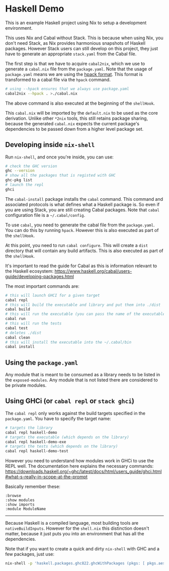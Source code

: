 # Haskell Demo

This is an example Haskell project using Nix to setup a development environment.

This uses Nix and Cabal without Stack. This is because when using Nix, you don't need Stack, as Nix provides harmonious snapshots of Haskell packages. However Stack users can still develop on this project, they just have to generate an appropriate `stack.yaml` from the Cabal file.

The first step is that we have to acquire `cabal2nix`, which we use to generate a `cabal.nix` file from the `package.yaml`. Note that the usage of `package.yaml` means we are using the [hpack format](https://github.com/sol/hpack). This format is transformed to a cabal file via the `hpack` command.

```sh
# using --hpack ensures that we always use package.yaml
cabal2nix --hpack . >./cabal.nix
```

The above command is also executed at the beginning of the `shellHook`.

This `cabal.nix` will be imported by the `default.nix` to be used as the core derivation. Unlike other `*2nix` tools, this still retains package sharing, because the generated `cabal.nix` expects the current package's dependencies to be passed down from a higher level package set.

## Developing inside `nix-shell`

Run `nix-shell`, and once you're inside, you can use:

```sh
# check the GHC version
ghc --version
# show all the packages that is registed with GHC
ghc-pkg list
# launch the repl
ghci
```

The `cabal-install` package installs the `cabal` command. This command and associated protocols is what defines what a Haskell package is. So even if you are using Stack, you are still creating Cabal packages. Note that `cabal` configuration file is a `~/.cabal/config`.

To use `cabal`, you need to generate the cabal file from the `package.yaml`. You can do this by running `hpack`. However this is also executed as part of the `shellHook`.

At this point, you need to run `cabal configure`. This will create a `dist` directory that will contain any build artifacts. This is also executed as part of the `shellHook`.

It's important to read the guide for Cabal as this is information relevant to the Haskell ecosystem: https://www.haskell.org/cabal/users-guide/developing-packages.html

The most important commands are:

```sh
# this will launch GHCI for a given target
cabal repl
# this will build the executable and library and put them into ./dist
cabal build
# this will run the executable (you can pass the name of the executable)
cabal run
# this will run the tests
cabal test
# deletes ./dist
cabal clean
# this will install the executable into the ~/.cabal/bin
cabal install
```

## Using the `package.yaml`

Any module that is meant to be consumed as a library needs to be listed in the `exposed-modules`. Any module that is not listed there are considered to be private modules.

## Using GHCi (or `cabal repl` or `stack ghci`)

The `cabal repl` only works against the build targets specified in the `package.yaml`. You have to specify the target name:

```sh
# targets the library
cabal repl haskell-demo
# targets the executable (which depends on the library)
cabal repl haskell-demo-exe
# targets the tests (which depends on the library)
cabal repl haskell-demo-test
```

However you need to understand how modules work in GHCi to use the REPL well. The documentation here explains the necessary commands: https://downloads.haskell.org/~ghc/latest/docs/html/users_guide/ghci.html#what-s-really-in-scope-at-the-prompt

Basically remember these:

```
:browse
:show modules
:show imports
:module ModuleName
```

---

Because Haskell is a compiled language, most building tools are `nativeBuildInputs`. However for the `shell.nix` this distinction doesn't matter, because it just puts you into an environment that has all the dependencies.

Note that if you want to create a quick and dirty `nix-shell` with GHC and a few packages, just use:

```sh
nix-shell -p 'haskell.packages.ghc822.ghcWithPackages (pkgs: [ pkgs.aeson pkgs.dlist ])'
```
